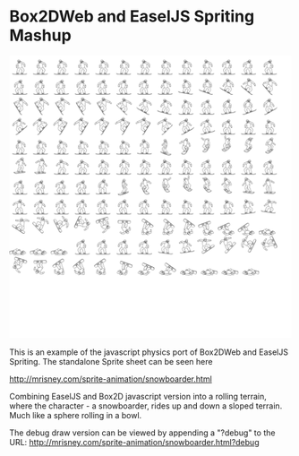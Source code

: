 Box2DWeb and EaselJS Spriting Mashup
====================================

[![screen shot ](http://github.com/mrisney/box2d-terrain/blob/master/images/snowboarder.png)](#features)

This is an example of the javascript physics port of Box2DWeb and EaselJS Spriting.
The standalone Sprite sheet can be seen here

http://mrisney.com/sprite-animation/snowboarder.html

Combining EaselJS and Box2D javascript version into a rolling terrain, where the character - a snowboarder, rides up and down a sloped terrain.
Much like a sphere rolling in a bowl.

The debug draw version can be viewed by appending a "?debug" to the URL:
http://mrisney.com/sprite-animation/snowboarder.html?debug
